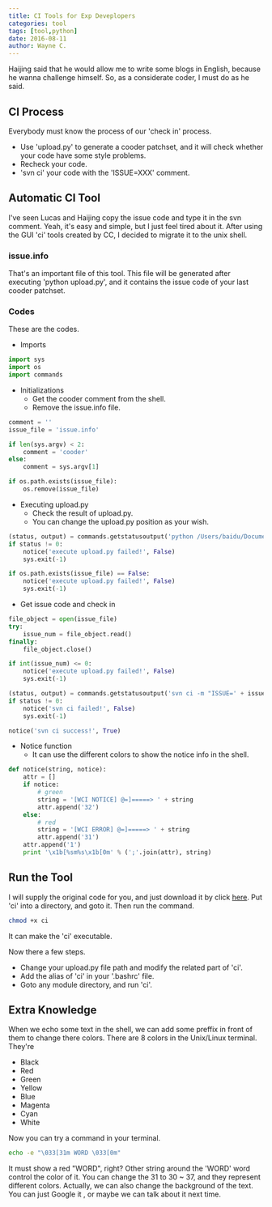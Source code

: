 ```yaml
---
title: CI Tools for Exp Deveplopers
categories: tool
tags: [tool,python]
date: 2016-08-11
author: Wayne C.
---
```


Haijing said that he would allow me to write some blogs in English, because he wanna challenge himself. So, as a considerate coder, I must do as he said.

## CI Process

Everybody must know the process of our 'check in' process.

- Use 'upload.py' to generate a cooder patchset, and it will check whether your code have some style problems.
- Recheck your code.
- 'svn ci' your code with the 'ISSUE=XXX' comment.

## Automatic CI Tool

I've seen Lucas and Haijing copy the issue code and type it in the svn comment. Yeah, it's easy and simple, but I just feel tired about it. After using the GUI 'ci' tools created by CC, I decided to migrate it to the unix shell.

### issue.info

That's an important file of this tool. This file will be generated after executing 'python upload.py', and it contains the issue code of your last cooder patchset.

### Codes

These are the codes.

* Imports

~~~python
import sys
import os
import commands
~~~

* Initializations
    * Get the cooder comment from the shell.
    * Remove the issue.info file.

~~~python
comment = ''
issue_file = 'issue.info'

if len(sys.argv) < 2:
    comment = 'cooder'
else:
    comment = sys.argv[1]

if os.path.exists(issue_file):
    os.remove(issue_file)
~~~

* Executing upload.py
    * Check the result of upload.py.
    * You can change the upload.py position as your wish.

~~~python
(status, output) = commands.getstatusoutput('python /Users/baidu/Documents/Tools/upload.py -y -m "' + comment + '"')
if status != 0:
    notice('execute upload.py failed!', False)
    sys.exit(-1)

if os.path.exists(issue_file) == False:
    notice('execute upload.py failed!', False)
    sys.exit(-1)
~~~

* Get issue code and check in

~~~python
file_object = open(issue_file)
try:
    issue_num = file_object.read()
finally:
    file_object.close()

if int(issue_num) <= 0:
    notice('execute upload.py failed!', False)
    sys.exit(-1)

(status, output) = commands.getstatusoutput('svn ci -m "ISSUE=' + issue_num + '"')
if status != 0:
    notice('svn ci failed!', False)
    sys.exit(-1)

notice('svn ci success!', True)
~~~

* Notice function
    * It can use the different colors to show the notice info in the shell.

~~~python
def notice(string, notice):
    attr = []
    if notice:
        # green
        string = '[WCI NOTICE] @=]=====> ' + string
        attr.append('32')
    else:
        # red
        string = '[WCI ERROR] @=]=====> ' + string
        attr.append('31')
    attr.append('1')
    print '\x1b[%sm%s\x1b[0m' % (';'.join(attr), string)
~~~

## Run the Tool

I will supply the original code for you, and just download it by click [here](/files/ci).
Put 'ci' into a directory, and goto it. Then run the command.

~~~sh
chmod +x ci
~~~

It can make the 'ci' executable. 

Now there a few steps.
- Change your upload.py file path and modify the related part of 'ci'. 
- Add the alias of 'ci' in your '.bashrc' file.
- Goto any module directory, and run 'ci'.

## Extra Knowledge

When we echo some text in the shell, we can add some preffix in front of them to change there colors. There are 8 colors in the Unix/Linux terminal. They're
- Black
- Red
- Green
- Yellow
- Blue
- Magenta
- Cyan
- White

Now you can try a command in your terminal.
~~~sh
echo -e "\033[31m WORD \033[0m"
~~~

It must show a red "WORD", right? Other string around the 'WORD' word control the color of it. You can change the 31 to 30 ~ 37, and they represent different colors.
Actually, we can also change the background of the text. You can just Google it , or maybe we can talk about it next time.